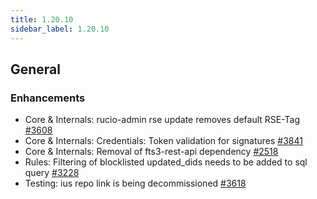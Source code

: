 ```yaml
---
title: 1.20.10
sidebar_label: 1.20.10
---
```


## General

### Enhancements

- Core & Internals: rucio-admin rse update removes default RSE-Tag [#3608](https://github.com/rucio/rucio/issues/3608)
- Core & Internals: Credentials: Token validation for signatures [#3841](https://github.com/rucio/rucio/issues/3841)
- Core & Internals: Removal of fts3-rest-api dependency [#2518](https://github.com/rucio/rucio/issues/2518)
- Rules: Filtering of blocklisted updated_dids needs to be added to sql query [#3228](https://github.com/rucio/rucio/issues/3228)
- Testing: ius repo link is being decommissioned [#3618](https://github.com/rucio/rucio/issues/3618)
